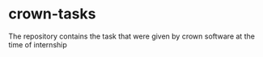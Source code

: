 # crown-tasks
The repository contains the task that were given by crown software at the time of internship
